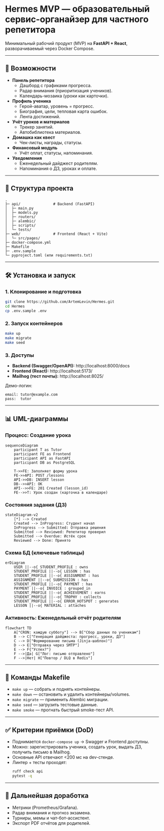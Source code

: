# Hermes MVP — образовательный сервис-органайзер для частного репетитора

Минимальный рабочий продукт (MVP) на **FastAPI + React**, разворачиваемый через Docker Compose.

---

## 🚀 Возможности

- **Панель репетитора**
  - Дашборд с графиками прогресса.
  - Радар внимания (приоритизация учеников).
  - Календарь-мозаика (уроки как карточки).
- **Профиль ученика**
  - Герой-аватар, уровень = прогресс.
  - Биография, цели, тепловая карта ошибок.
  - Лента достижений.
- **Учёт уроков и материалов**
  - Трекер занятий.
  - Автобиблиотека материалов.
- **Домашка как квест**
  - Чек-листы, награды, статусы.
- **Финансовый модуль**
  - Учёт оплат, статусы, напоминания.
- **Уведомления**
  - Еженедельный дайджест родителям.
  - Напоминания о ДЗ, уроках и оплате.

---

## 📂 Структура проекта

```
.
├─ api/               # Backend (FastAPI)
│  ├─ main.py
│  ├─ models.py
│  ├─ routers/
│  ├─ alembic/
│  ├─ scripts/
│  └─ tests/
├─ web/               # Frontend (React + Vite)
│  └─ src/pages/
├─ docker-compose.yml
├─ Makefile
├─ .env.sample
└─ pyproject.toml (или requirements.txt)
```

---

## 🛠️ Установка и запуск

### 1. Клонирование и подготовка
```bash
git clone https://github.com/ArtemLevin/Hermes.git
cd Hermes
cp .env.sample .env
```

### 2. Запуск контейнеров
```bash
make up
make migrate
make seed
```

### 3. Доступы
- **Backend (Swagger/OpenAPI):** http://localhost:8000/docs  
- **Frontend (React):** http://localhost:5173/  
- **Mailhog (тест почты):** http://localhost:8025/  

Демо-логин:  
```
email: tutor@example.com
pass:  tutor
```

---

## 📊 UML-диаграммы

### Процесс: Создание урока
```mermaid
sequenceDiagram
    participant T as Tutor
    participant FE as Frontend
    participant API as FastAPI
    participant DB as PostgreSQL

    T->>FE: Заполняет форму урока
    FE->>API: POST /lessons
    API->>DB: INSERT lesson
    DB-->>API: OK
    API-->>FE: 201 Created (lesson_id)
    FE-->>T: Урок создан (карточка в календаре)
```

### Состояния задания (ДЗ)
```mermaid
stateDiagram-v2
    [*] --> Created
    Created --> InProgress: Студент начал
    InProgress --> Submitted: Отправка решения
    Submitted --> Reviewed: Репетитор проверил
    Submitted --> Overdue: Истёк срок
    Reviewed --> Done: Принято
```

### Схема БД (ключевые таблицы)
```mermaid
erDiagram
    USER ||--o{ STUDENT_PROFILE : owns
    STUDENT_PROFILE ||--o{ LESSON : has
    STUDENT_PROFILE ||--o{ ASSIGNMENT : has
    ASSIGNMENT ||--o{ SUBMISSION : has
    STUDENT_PROFILE ||--o{ PAYMENT : has
    PAYMENT ||--o{ INVOICE : grouped_in
    STUDENT_PROFILE ||--o{ ACHIEVEMENT : earns
    STUDENT_PROFILE ||--o{ TROPHY : collects
    STUDENT_PROFILE ||--o{ ERROR_HOTSPOT : generates
    LESSON ||--o{ MATERIAL : attaches
```

### Активность: Еженедельный отчёт родителям
```mermaid
flowchart TD
    A["CRON: каждую субботу"] --> B["Сбор данных по ученикам"]
    B --> C["Генерация дайджеста: прогресс, уроки, ДЗ"]
    C --> D["Формирование письма (Jinja-шаблон)"]
    D --> E["Отправка через SMTP"]
    E --> F{"Успех?"}
    F -->|Да| G["Лог: письмо отправлено"]
    F -->|Нет| H["Повтор / DLQ в Redis"]
```

---

## 🔧 Команды Makefile

- `make up` — собрать и поднять контейнеры.  
- `make down` — остановить и удалить контейнеры/volumes.  
- `make migrate` — применить Alembic миграции.  
- `make seed` — загрузить тестовые данные.  
- `make smoke` — прогнать быстрый smoke-тест API.  

---

## ✅ Критерии приёмки (DoD)

- Поднимается `docker-compose up` → Swagger и Frontend доступны.  
- Можно: зарегистрировать ученика, создать урок, выдать ДЗ, получить письмо в Mailhog.  
- Основные API отвечают <200 мс на dev-стенде.  
- Линтер + тесты проходят:  
  ```bash
  ruff check api
  pytest -q
  ```

---

## 📌 Дальнейшая доработка

- Метрики (Prometheus/Grafana).  
- Радар внимания и прогноз экзамена.  
- Турниры, мемы и чат-бот-ассистент.  
- Экспорт PDF отчётов для родителей.  
